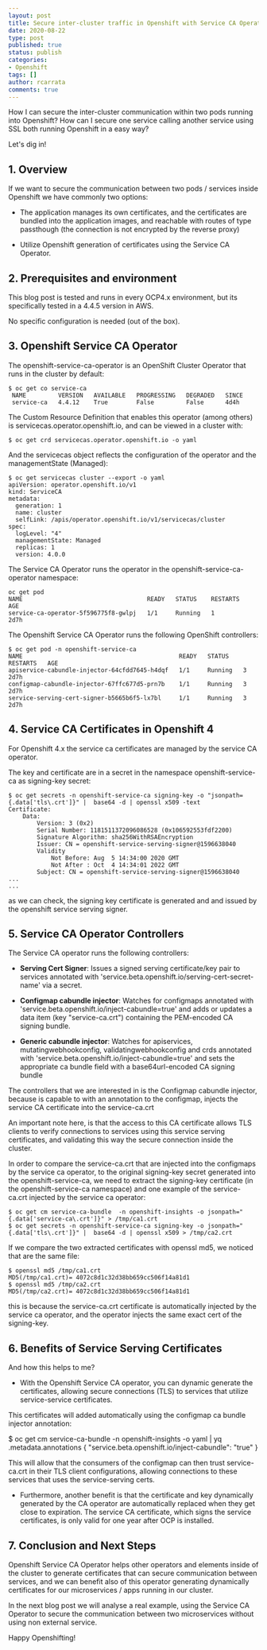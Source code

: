 ```yaml
---
layout: post
title: Secure inter-cluster traffic in Openshift with Service CA Operator
date: 2020-08-22
type: post
published: true
status: publish
categories:
- Openshift
tags: []
author: rcarrata
comments: true
---
```


How I can secure the inter-cluster communication within two pods running into Openshift? How can I
secure one service calling another service using SSL both running Openshift in a easy way?

Let's dig in!

## 1. Overview

If we want to secure the communication between two pods / services inside Openshift we have commonly
two options:

* The application manages its own certificates, and the certificates are bundled into the
  application images, and reachable with routes of type passthough (the connection is not
  encrypted by the reverse proxy)

* Utilize Openshift generation of certificates using the Service CA Operator.

## 2. Prerequisites and environment

This blog post is tested and runs in every OCP4.x environment, but its specifically tested in a
4.4.5 version in AWS.

No specific configuration is needed (out of the box).

## 3. Openshift Service CA Operator

The openshift-service-ca-operator is an OpenShift Cluster Operator that runs in the cluster by
default:

```
$ oc get co service-ca
 NAME         VERSION   AVAILABLE   PROGRESSING   DEGRADED   SINCE
 service-ca   4.4.12    True        False         False      4d4h
```

The Custom Resource Definition that enables this operator (among others) is servicecas.operator.openshift.io, and can be viewed in a cluster with:

```
$ oc get crd servicecas.operator.openshift.io -o yaml
```

And the servicecas object reflects the configuration of the operator and the managementState
(Managed):

```
$ oc get servicecas cluster --export -o yaml
apiVersion: operator.openshift.io/v1
kind: ServiceCA
metadata:
  generation: 1
  name: cluster
  selfLink: /apis/operator.openshift.io/v1/servicecas/cluster
spec:
  logLevel: "4"
  managementState: Managed
  replicas: 1
  version: 4.0.0
```

The Service CA Operator runs the operator in the openshift-service-ca-operator namespace:

```
oc get pod
NAME                                   READY   STATUS    RESTARTS   AGE
service-ca-operator-5f596775f8-gwlpj   1/1     Running   1          2d7h
```

The Openshift Service CA Operator runs the following OpenShift controllers:

```
$ oc get pod -n openshift-service-ca
NAME                                            READY   STATUS    RESTARTS   AGE
apiservice-cabundle-injector-64cfdd7645-h4dqf   1/1     Running   3          2d7h
configmap-cabundle-injector-67ffc677d5-prn7b    1/1     Running   3          2d7h
service-serving-cert-signer-b5665b6f5-lx7bl     1/1     Running   3          2d7h
```

## 4. Service CA Certificates in Openshift 4

For Openshift 4.x the service ca certificates are managed by the service CA operator.

The key and certificate are in a secret in the namespace openshift-service-ca as signing-key secret:

```
$ oc get secrets -n openshift-service-ca signing-key -o "jsonpath={.data['tls\.crt']}" |  base64 -d | openssl x509 -text
Certificate:
    Data:
        Version: 3 (0x2)
        Serial Number: 1181511372096086528 (0x106592553fdf2200)
        Signature Algorithm: sha256WithRSAEncryption
        Issuer: CN = openshift-service-serving-signer@1596638040
        Validity
            Not Before: Aug  5 14:34:00 2020 GMT
            Not After : Oct  4 14:34:01 2022 GMT
        Subject: CN = openshift-service-serving-signer@1596638040
...
...
```

as we can check, the signing key certificate is generated and and issued by the openshift service serving signer.

## 5. Service CA Operator Controllers

The Service CA operator runs the following controllers:

* **Serving Cert Signer**: Issues a signed serving certificate/key pair to services annotated with
  'service.beta.openshift.io/serving-cert-secret-name' via a secret.

* **Configmap cabundle injector**: Watches for configmaps annotated with
  'service.beta.openshift.io/inject-cabundle=true' and adds or updates a data item (key
  "service-ca.crt") containing the PEM-encoded CA signing bundle.

* **Generic cabundle injector**: Watches for apiservices, mutatingwebhookconfig, validatingwebhookconfig and crds annotated with 'service.beta.openshift.io/inject-cabundle=true' and sets the appropriate ca bundle field with a base64url-encoded CA signing bundle

The controllers that we are interested in is the Configmap cabundle injector, because is capable to with an annotation to the configmap, injects the service CA certificate into the service-ca.crt

An important note here, is that the access to this CA certificate allows TLS clients to verify connections to services using this service serving certificates, and validating this way the secure connection inside the cluster.

In order to compare the service-ca.crt that are injected into the configmaps by the service ca operator, to the original signing-key secret generated into the openshift-service-ca, we need to extract the signing-key certificate (in the openshift-service-ca namespace) and one example of the service-ca.crt injected by the service ca operator:

```
$ oc get cm service-ca-bundle  -n openshift-insights -o jsonpath="{.data['service-ca\.crt']}" > /tmp/ca1.crt
$ oc get secrets -n openshift-service-ca signing-key -o jsonpath="{.data['tls\.crt']}" |  base64 -d | openssl x509 > /tmp/ca2.crt
```

If we compare the two extracted certificates with openssl md5, we noticed that are the same file:

```
$ openssl md5 /tmp/ca1.crt
MD5(/tmp/ca1.crt)= 4072c8d1c32d38bb659cc506f14a81d1
$ openssl md5 /tmp/ca2.crt
MD5(/tmp/ca2.crt)= 4072c8d1c32d38bb659cc506f14a81d1
```

this is because the service-ca.crt certificate is automatically injected by the service ca operator,
and the operator injects the same exact cert of the signing-key.

## 6. Benefits of Service Serving Certificates

And how this helps to me?

* With the Openshift Service CA operator, you can dynamic generate the certificates, allowing
secure connections (TLS) to services that utilize service-service certificates.

This certificates will added automatically using the configmap ca bundle injector annotation:

$ oc get cm service-ca-bundle  -n openshift-insights -o yaml | yq .metadata.annotations
 {
     "service.beta.openshift.io/inject-cabundle": "true"
 }

This will allow that the consumers of the configmap can then trust service-ca.crt in their TLS
client configurations, allowing connections to these services that uses the service-serving certs.

* Furthermore, another benefit is that the certificate and key dynamically generated by the CA
  operator are automatically replaced when they get close to expiration. The service CA certificate,
  which signs the service certificates, is only valid for one year after OCP is installed.

## 7. Conclusion and Next Steps

Openshift Service CA Operator helps other operators and elements inside of the cluster to generate
certificates that can secure communication between services, and we can benefit also of this
operator generating dynamically certificates for our microservices / apps running in our cluster.

In the next blog post we will analyse a real example, using the Service CA Operator to secure the
communication between two microservices without using non external service.

Happy Openshifting!
